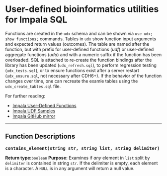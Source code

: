# User-defined bioinformatics utilities for Impala SQL

Functions are created in the `udx` schema and can be shown via `use udx; show functions;` commands. Tables in `udx` show function input arguments and expected return values (outcomes). The table are named after the function, but with  prefix for user-defined functions (_udf_) or user-defined aggregate functions (_uda_) and with a numeric suffix if the function has been overloaded. SQL is attached to re-create the function bindings after the library has been updated (`udx_refresh.sql`), to perform regression testing (`udx_tests.sql`), or to ensure functions exist after a server restart (`udx_ensure.sql`, not necessary after CDH6+). If the behavior of the function changes over time, one can recreate the examle tables using the `udx_create_tables.sql` file.

For further reading:
* [Impala User-Defined Functions](https://www.cloudera.com/documentation/enterprise/6/6.0/topics/impala_udf.html)
* [Impala UDF Samples](https://github.com/cloudera/impala-udf-samples)
* [Impala GitHub mirror](https://github.com/apache/impala)

---

## Function Descriptions


<pre><b>contains_element(string str, string list, string delimiter)</b></pre>
**Return type:**`boolean`
**Purpose:** Examines if *any* element in `list` split by `delimiter` is contained in string `str`. If the delimiter is empty, each element is a character. A `NULL` is in any argument will return a null value.

<br />
<br />


